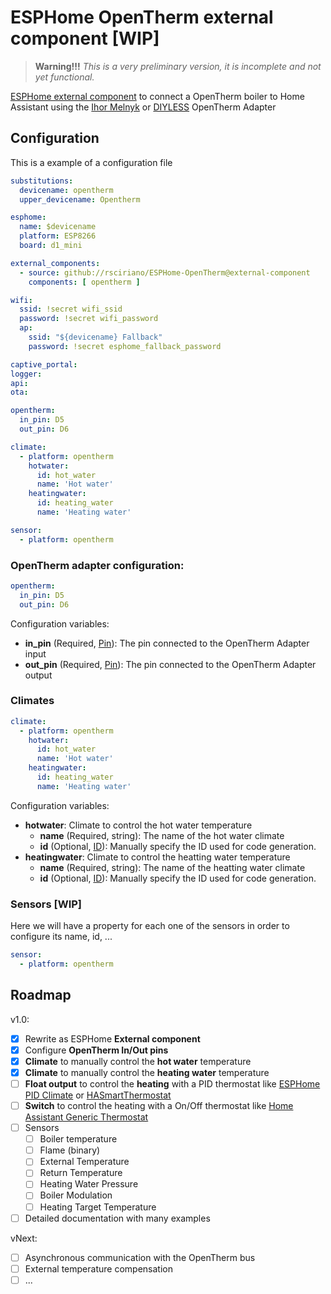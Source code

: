 # ESPHome OpenTherm external component [WIP]

> **Warning!!!** *This is a very preliminary version, it is incomplete and not yet functional.*

[ESPHome external component](https://esphome.io/components/external_components.html) to connect a OpenTherm boiler to Home Assistant using the [Ihor Melnyk](http://ihormelnyk.com/opentherm_adapter) or [DIYLESS](https://diyless.com/product/esp8266-thermostat-shield) OpenTherm Adapter 



## Configuration

This is a example of a configuration file


```yaml
substitutions:
  devicename: opentherm
  upper_devicename: Opentherm

esphome:
  name: $devicename
  platform: ESP8266
  board: d1_mini

external_components:
  - source: github://rsciriano/ESPHome-OpenTherm@external-component
    components: [ opentherm ]

wifi:
  ssid: !secret wifi_ssid
  password: !secret wifi_password
  ap:
    ssid: "${devicename} Fallback"
    password: !secret esphome_fallback_password

captive_portal:
logger:
api:
ota:

opentherm:
  in_pin: D5
  out_pin: D6

climate:
  - platform: opentherm
    hotwater:
      id: hot_water
      name: 'Hot water'
    heatingwater:
      id: heating_water
      name: 'Heating water'

sensor:
  - platform: opentherm

```

### OpenTherm adapter configuration:

```yaml
opentherm:
  in_pin: D5
  out_pin: D6
```

Configuration variables:

  - **in_pin** (Required, [Pin](https://esphome.io/guides/configuration-types.html#config-pin)): The pin connected to the OpenTherm Adapter input
  - **out_pin** (Required, [Pin](https://esphome.io/guides/configuration-types.html#config-pin)): The pin connected to the OpenTherm Adapter output

### Climates

```yaml
climate:
  - platform: opentherm
    hotwater:
      id: hot_water
      name: 'Hot water'
    heatingwater:
      id: heating_water
      name: 'Heating water'
```
Configuration variables:

- **hotwater**: Climate to control the hot water temperature
  - **name** (Required, string): The name of the hot water climate
  - **id** (Optional, [ID](https://esphome.io/guides/configuration-types.html#config-id)): Manually specify the ID used for code generation.
- **heatingwater**: Climate to control the heatting water temperature
  - **name** (Required, string): The name of the heatting water climate
  - **id** (Optional, [ID](https://esphome.io/guides/configuration-types.html#config-id)): Manually specify the ID used for code generation.

### Sensors [WIP]

Here we will have a property for each one of the sensors in order to configure its name, id, ...

```yaml
sensor:
  - platform: opentherm
```

## Roadmap

v1.0:

- [x] Rewrite as ESPHome **External component**
- [x] Configure **OpenTherm In/Out pins**
- [x] **Climate** to manually control the **hot water** temperature
- [x] **Climate** to manually control the **heating water** temperature
- [ ] **Float output** to control the **heating** with a PID thermostat like [ESPHome PID Climate](https://esphome.io/components/climate/pid.html) or [HASmartThermostat](https://github.com/ScratMan/HASmartThermostat) 
- [ ] **Switch** to control the heating with a On/Off thermostat like [Home Assistant Generic Thermostat](https://www.home-assistant.io/integrations/generic_thermostat/)
- [ ] Sensors
  - [ ] Boiler temperature
  - [ ] Flame (binary)
  - [ ] External Temperature
  - [ ] Return Temperature
  - [ ] Heating Water Pressure
  - [ ] Boiler Modulation
  - [ ] Heating Target Temperature
- [ ] Detailed documentation with many examples

vNext:

- [ ] Asynchronous communication with the OpenTherm bus
- [ ] External temperature compensation
- [ ] ...